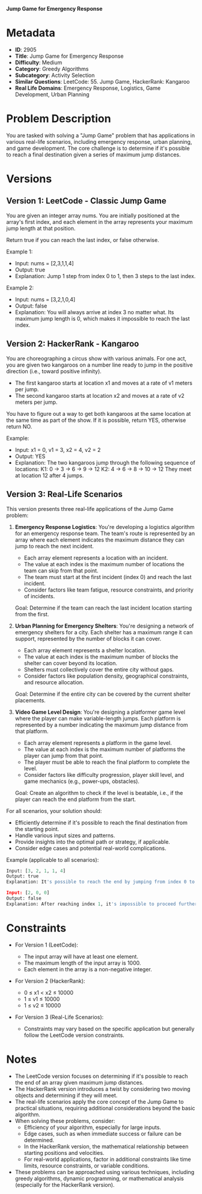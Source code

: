 **Jump Game for Emergency Response**

# Metadata

- **ID**: 2905
- **Title**: Jump Game for Emergency Response
- **Difficulty**: Medium
- **Category**: Greedy Algorithms
- **Subcategory**: Activity Selection
- **Similar Questions**: LeetCode: 55. Jump Game, HackerRank: Kangaroo
- **Real Life Domains**: Emergency Response, Logistics, Game Development, Urban Planning

# Problem Description

You are tasked with solving a "Jump Game" problem that has applications in various real-life scenarios, including emergency response, urban planning, and game development. The core challenge is to determine if it's possible to reach a final destination given a series of maximum jump distances.

# Versions

## Version 1: LeetCode - Classic Jump Game

You are given an integer array nums. You are initially positioned at the array's first index, and each element in the array represents your maximum jump length at that position.

Return true if you can reach the last index, or false otherwise.

Example 1:

- Input: nums = [2,3,1,1,4]
- Output: true
- Explanation: Jump 1 step from index 0 to 1, then 3 steps to the last index.

Example 2:

- Input: nums = [3,2,1,0,4]
- Output: false
- Explanation: You will always arrive at index 3 no matter what. Its maximum jump length is 0, which makes it impossible to reach the last index.

## Version 2: HackerRank - Kangaroo

You are choreographing a circus show with various animals. For one act, you are given two kangaroos on a number line ready to jump in the positive direction (i.e., toward positive infinity).

- The first kangaroo starts at location x1 and moves at a rate of v1 meters per jump.
- The second kangaroo starts at location x2 and moves at a rate of v2 meters per jump.

You have to figure out a way to get both kangaroos at the same location at the same time as part of the show. If it is possible, return YES, otherwise return NO.

Example:

- Input: x1 = 0, v1 = 3, x2 = 4, v2 = 2
- Output: YES
- Explanation: The two kangaroos jump through the following sequence of locations:
  K1: 0 -> 3 -> 6 -> 9 -> 12
  K2: 4 -> 6 -> 8 -> 10 -> 12
  They meet at location 12 after 4 jumps.

## Version 3: Real-Life Scenarios

This version presents three real-life applications of the Jump Game problem:

1. **Emergency Response Logistics**:
   You're developing a logistics algorithm for an emergency response team. The team's route is represented by an array where each element indicates the maximum distance they can jump to reach the next incident.

   - Each array element represents a location with an incident.
   - The value at each index is the maximum number of locations the team can skip from that point.
   - The team must start at the first incident (index 0) and reach the last incident.
   - Consider factors like team fatigue, resource constraints, and priority of incidents.

   Goal: Determine if the team can reach the last incident location starting from the first.

2. **Urban Planning for Emergency Shelters**:
   You're designing a network of emergency shelters for a city. Each shelter has a maximum range it can support, represented by the number of blocks it can cover.

   - Each array element represents a shelter location.
   - The value at each index is the maximum number of blocks the shelter can cover beyond its location.
   - Shelters must collectively cover the entire city without gaps.
   - Consider factors like population density, geographical constraints, and resource allocation.

   Goal: Determine if the entire city can be covered by the current shelter placements.

3. **Video Game Level Design**:
   You're designing a platformer game level where the player can make variable-length jumps. Each platform is represented by a number indicating the maximum jump distance from that platform.

   - Each array element represents a platform in the game level.
   - The value at each index is the maximum number of platforms the player can jump from that point.
   - The player must be able to reach the final platform to complete the level.
   - Consider factors like difficulty progression, player skill level, and game mechanics (e.g., power-ups, obstacles).

   Goal: Create an algorithm to check if the level is beatable, i.e., if the player can reach the end platform from the start.

For all scenarios, your solution should:

- Efficiently determine if it's possible to reach the final destination from the starting point.
- Handle various input sizes and patterns.
- Provide insights into the optimal path or strategy, if applicable.
- Consider edge cases and potential real-world complications.

Example (applicable to all scenarios):

```python
Input: [3, 2, 1, 1, 4]
Output: true
Explanation: It's possible to reach the end by jumping from index 0 to index 1 (3), and then to index 4 (2).

Input: [2, 0, 0]
Output: false
Explanation: After reaching index 1, it's impossible to proceed further.
```

# Constraints

- For Version 1 (LeetCode):

  - The input array will have at least one element.
  - The maximum length of the input array is 1000.
  - Each element in the array is a non-negative integer.

- For Version 2 (HackerRank):

  - 0 ≤ x1 < x2 ≤ 10000
  - 1 ≤ v1 ≤ 10000
  - 1 ≤ v2 ≤ 10000

- For Version 3 (Real-Life Scenarios):
  - Constraints may vary based on the specific application but generally follow the LeetCode version constraints.

# Notes

- The LeetCode version focuses on determining if it's possible to reach the end of an array given maximum jump distances.
- The HackerRank version introduces a twist by considering two moving objects and determining if they will meet.
- The real-life scenarios apply the core concept of the Jump Game to practical situations, requiring additional considerations beyond the basic algorithm.
- When solving these problems, consider:
  - Efficiency of your algorithm, especially for large inputs.
  - Edge cases, such as when immediate success or failure can be determined.
  - In the HackerRank version, the mathematical relationship between starting positions and velocities.
  - For real-world applications, factor in additional constraints like time limits, resource constraints, or variable conditions.
- These problems can be approached using various techniques, including greedy algorithms, dynamic programming, or mathematical analysis (especially for the HackerRank version).
